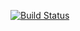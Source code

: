 [![Build Status](https://travis-ci.org/justadudewhohacks/tfjs-image-recognition-base.svg?branch=master)](https://travis-ci.org/justadudewhohacks/tfjs-image-recognition-base)